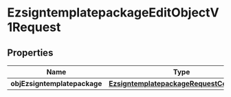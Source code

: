 

# EzsigntemplatepackageEditObjectV1Request

## Properties

Name | Type | Description | Notes
------------ | ------------- | ------------- | -------------
**objEzsigntemplatepackage** | [**EzsigntemplatepackageRequestCompound**](EzsigntemplatepackageRequestCompound.md) |  | 




